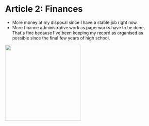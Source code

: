 # Article 2: Finances

- More money at my disposal since I have a stable job right now.
- More finance administrative work as paperworks have to be done. That's fine because I've been keeping my record as organised as possible since the final few years of high school.

<img src="https://images.unsplash.com/photo-1502672023488-70e25813eb80?ixlib=rb-4.0.3&ixid=M3wxMjA3fDB8MHxwaG90by1wYWdlfHx8fGVufDB8fHx8fA%3D%3D&auto=format&fit=crop&w=3000&q=80" height="250px"/>
